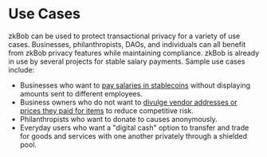 # Use Cases

zkBob can be used to protect transactional privacy for a variety of use cases. Businesses, philanthropists, DAOs, and individuals can all benefit from zkBob privacy features while maintaining compliance. zkBob is already in use by several projects for stable salary payments. Sample use cases include:

* Businesses who want to [pay salaries in stablecoins](employee-salary.md) without displaying amounts sent to different employees.
* Business owners who do not want to [divulge vendor addresses or prices they paid for items](vendor-purchasing.md) to reduce competitive risk.
* Philanthropists who want to donate to causes anonymously.
* Everyday users who want a "digital cash" option to transfer and trade for goods and services with one another privately through a shielded pool.



##
